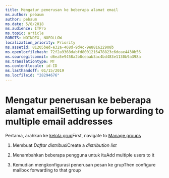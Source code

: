 ```yaml
---
title: Mengatur penerusan ke beberapa alamat email
ms.author: pebaum
author: pebaum
ms.date: 5/8/2018
ms.audience: ITPro
ms.topic: article
ROBOTS: NOINDEX, NOFOLLOW
localization_priority: Priority
ms.assetid: 81205bed-e32a-468d-9d4c-9e881622908b
ms.openlocfilehash: 72f2a9368dabfd8001216478823c6deae4430b56
ms.sourcegitcommit: d6ea5e9458a2b8ceaab3ac4bd483e1130b9a398a
ms.translationtype: MT
ms.contentlocale: id-ID
ms.lasthandoff: 01/15/2019
ms.locfileid: "28294676"
---
```

# <a name="setting-up-forwarding-to-multiple-email-addresses"></a><span data-ttu-id="e7ad1-102">Mengatur penerusan ke beberapa alamat email</span><span class="sxs-lookup"><span data-stu-id="e7ad1-102">Setting up forwarding to multiple email addresses</span></span>

<span data-ttu-id="e7ad1-103">Pertama, arahkan ke [kelola grup](https://portal.office.com/adminportal/home#/groups)</span><span class="sxs-lookup"><span data-stu-id="e7ad1-103">First, navigate to [Manage groups](https://portal.office.com/adminportal/home#/groups)</span></span>
  
1. <span data-ttu-id="e7ad1-104">Membuat *Daftar distribusi*</span><span class="sxs-lookup"><span data-stu-id="e7ad1-104">Create a  *distribution list*</span></span> 
    
2. <span data-ttu-id="e7ad1-105">Menambahkan beberapa pengguna untuk itu</span><span class="sxs-lookup"><span data-stu-id="e7ad1-105">Add multiple users to it</span></span>
    
3. <span data-ttu-id="e7ad1-106">Kemudian mengkonfigurasi penerusan pesan ke grup</span><span class="sxs-lookup"><span data-stu-id="e7ad1-106">Then configure mailbox forwarding to that group</span></span>
    

